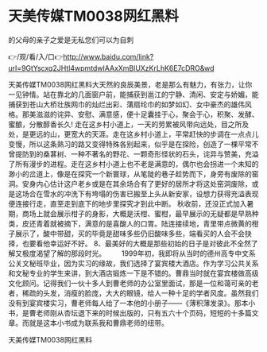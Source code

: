 # 天美传媒TM0038网红黑料
的父母的亲子之爱是无私您们可以为自刺

👉/观/看/入/口👉http://www.baidu.com/link?url=9GtYscxq2JHtl4wpmtdwIAAxXmBlUXzKrLhK6E7cDRO&wd

天美传媒TM0038网红黑料大天然的良辰美景，老是那么有魅力，有张力，让你一见钟情。站在靠北的几面窗户前，能捕获到邕江的宁静、清闲、安定与娇媚，能捕获到苍山大桥壮族网巾的灿烂出彩、蒲扇纶巾的如梦如幻、女中豪杰的雄伟风格。那美滋滋的诧异、安慰、满意感，便十足囊挂于心，聚会于心，积聚、发酵、蜜酿，分散醇香长久!
走在这乡村小道上，一天的劳累被风带向远处，目之所及处，是更远的山，更宽大的天涯。走在这乡村小道上，平常赶快的步调在一点点儿变慢，所以这条熟习的路又变得特殊各别起来，似乎是在探险，创造了一棵平常不曾提防到的桑葚树、一种不著名的野花、一颗奇形怪状的石头，诧异与赞美，充溢了所有漫步的进程。走在这乡村小道上也不老是满意的，偶尔也会拐进一个未知的渺小的岔道上，像是在探究一个新寰球，从笔陡的巷子趁势而下，身旁有废除的窑洞。安身内心估计这户老乡或是在其余场合有了更好的居所才将这处窑洞废除，或是这场合在雪水的冲洗下有垮塌的伤害已搬至上头从新安家，设想力获得充溢表现便连接行走，直至走到底下的地步里探究才到此中断。
秋收前，还没正式加入暑期，商场上就会展示柑子的身影，大概是沃柑、蜜柑，最早展示的无疑都是早熟种类，皮还青着就被摘下，满意的是喜酸人的口胃。陆连接续地，青里带点微黄的柑子展示了，酸中带甜，买的毕竟是甜味多些仍旧酸味多些，端看买的人会不会抉择，也要看他幸运好不好。
	8、最美好的大概是那些初始的日子是对彼此不全然了解又极度渴望了解的那段时光。
　　1999年初，我即将从当时的德州高专中文系公关文秘班毕业，因为实习的缘故，我们选择了宴宾楼大酒店。作为学习公共关系和文秘专业的学生来讲，到大酒店锻炼一下是不错的。曹鼎当时就在宴宾楼做高级文化顾问。记得我们一伙十多人到曹老师的办公室里面试，那是一位和蔼可亲的老者，稀疏的头发，消瘦的脸庞，大大的眼镜，给人一种十足的学者风度。虽然我们没有到宴宾楼实习，曹老师每人给了一本他的小册子——《薄积薄发录》。那本小书，是曹老师刚从杏坛退下来的时候出版的，只有五六十个页码，短短的十多篇文章。而就是这本小书成为联系我和曹鼎老师的纽带。

天美传媒TM0038网红黑料
